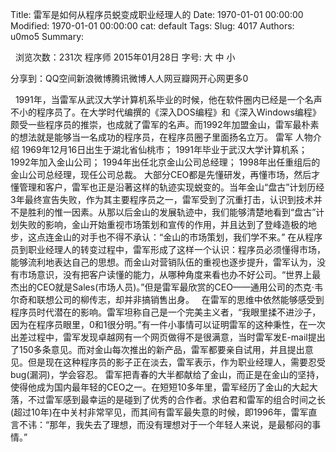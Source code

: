 Title: 雷军是如何从程序员蜕变成职业经理人的
Date: 1970-01-01 00:00:00
Modified: 1970-01-01 00:00:00
cat: default
Tags: 
Slug: 4017
Authors: u0mo5 
Summary: 

 
浏览次数：231次 程序师 2015年01月28日 字号: 大 中 小

分享到：QQ空间新浪微博腾讯微博人人网豆瓣网开心网更多0
 


 
1991年，当雷军从武汉大学计算机系毕业的时候，他在软件圈内已经是一个名声不小的程序员了。在大学时代编撰的《深入DOS编程》和《深入Windows编程》颇受一些程序员的推崇，也成就了雷军的名声。而1992年加盟金山，雷军最朴素的想法就是能够当一名成功的程序员，在程序员圈子里面扬名立万。
雷军
人物介绍
1969年12月16日出生于湖北省仙桃市；
1991年毕业于武汉大学计算机系；
1992年加入金山公司；
1994年出任北京金山公司总经理；
1998年出任重组后的金山公司总经理，现任公司总裁。
大部分CEO都是先懂研发，再懂市场，然后才懂管理和客户，雷军也正是沿著这样的轨迹实现蜕变的。当年金山“盘古”计划历经3年最终宣告失败，作为其主要程序员之一，雷军受到了沉重打击，认识到技术并不是胜利的惟一因素。从那以后金山的发展轨迹中，我们能够清楚地看到“盘古”计划失败的影响，金山开始重视市场策划和宣传的作用，并且达到了登峰造极的地步，这点连金山的对手也不得不承认：“金山的市场策划，我们学不来。”
在从程序员到职业经理人的转变过程中，雷军形成了这样一个认识：程序员必须懂得市场，能够流利地表达自己的思想。而金山对营销队伍的重视也逐步提升，雷军认为，没有市场意识，没有把客户读懂的能力，从哪种角度来看也办不好公司。“世界上最杰出的CEO就是Sales(市场人员)。”但是雷军最欣赏的CEO——通用公司的杰克·韦尔奇和联想公司的柳传志，却并非搞销售出身。
 
在雷军的思维中依然能够感受到程序员时代潜在的影响。雷军坦称自己是一个完美主义者，“我眼里揉不进沙子，因为在程序员眼里，0和1很分明。”有一件小事情可以证明雷军的这种秉性，在一次出差过程中，雷军发现卓越网有一个网页做得不是很满意，当时雷军发E-mail提出了150多条意见。而对金山每次推出的新产品，雷军都要亲自试用，并且提出意见。但是现在这种程序员的影子正在淡去，雷军表示，作为职业经理人，需要忍受bug(漏洞)，学会容忍。
雷军把青春的大半都献给了金山，而正是在金山的坚持，使得他成为国内最年轻的CEO之一。在短短10多年里，雷军经历了金山的大起大落，不过雷军感到最幸运的是碰到了优秀的合作者。求伯君和雷军的组合时间之长(超过10年)在中关村非常罕见，而其间有雷军最失意的时候，即1996年，雷军直言不讳：“那年，我失去了理想，而没有理想对于一个年轻人来说，是最郁闷的事情。”


